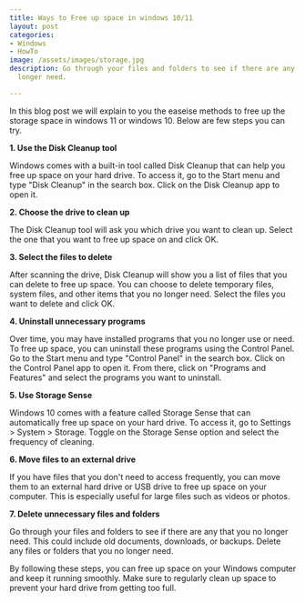 ```yaml
---
title: Ways to Free up space in windows 10/11
layout: post
categories:
- Windows
- HowTo
image: /assets/images/storage.jpg
description: Go through your files and folders to see if there are any that you no
  longer need. 

---
```


In this blog post we will explain to you the easeise methods to free up the storage space in windows 11 or windows 10. Below are few steps you can try.

**1. Use the Disk Cleanup tool**

Windows comes with a built-in tool called Disk Cleanup that can help you free up space on your hard drive. To access it, go to the Start menu and type "Disk Cleanup" in the search box. Click on the Disk Cleanup app to open it.

**2. Choose the drive to clean up**

The Disk Cleanup tool will ask you which drive you want to clean up. Select the one that you want to free up space on and click OK.

**3. Select the files to delete**

After scanning the drive, Disk Cleanup will show you a list of files that you can delete to free up space. You can choose to delete temporary files, system files, and other items that you no longer need. Select the files you want to delete and click OK.

**4. Uninstall unnecessary programs**

Over time, you may have installed programs that you no longer use or need. To free up space, you can uninstall these programs using the Control Panel. Go to the Start menu and type "Control Panel" in the search box. Click on the Control Panel app to open it. From there, click on "Programs and Features" and select the programs you want to uninstall.

**5. Use Storage Sense**

Windows 10 comes with a feature called Storage Sense that can automatically free up space on your hard drive. To access it, go to Settings > System > Storage. Toggle on the Storage Sense option and select the frequency of cleaning.

**6. Move files to an external drive**

If you have files that you don't need to access frequently, you can move them to an external hard drive or USB drive to free up space on your computer. This is especially useful for large files such as videos or photos.

**7. Delete unnecessary files and folders** 

Go through your files and folders to see if there are any that you no longer need. This could include old documents, downloads, or backups. Delete any files or folders that you no longer need.

By following these steps, you can free up space on your Windows computer and keep it running smoothly. Make sure to regularly clean up space to prevent your hard drive from getting too full.
